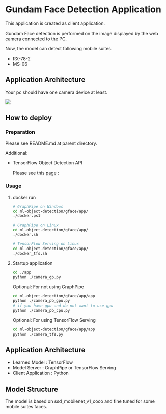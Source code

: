 # Gundam Face Detection Application

This application is created as client application.

Gundam Face detection is performed on the image displayed by the web camera connected to the PC.

Now, the model can detect following mobile suites.

- RX-78-2
- MS-06




## Application Architecture

Your pc should have one camera device at least.

<img class="aligncenter size-full" src="https://drive.google.com/uc?export=view&id=1h_0QSzAzVmrVb2KstaQmPc3ounfJYqUo">



## How to deploy

### Preparation

Please see README.md at parent directory.

Additional:

- TensorFlow Object Detection API

  Please see this [page](https://github.com/tensorflow/models/tree/master/research/object_detection) :


### Usage
1. docker run

   ```bash
   # GraphPipe on Windows
   cd ml-object-detection/gface/app/
   ./docker.ps1
   ```

   ```bash
   # GraphPipe on Linux
   cd ml-object-detection/gface/app/
   ./docker.sh
   ```

   ```bash
   # TensorFlow Serving on Linux
   cd ml-object-detection/gface/app/
   ./docker_tfs.sh
   ```

   

1. Startup application

   ```bash
   cd ./app
   python ./camera_gp.py
   ```

   

   Optional: For not using GraphPipe
   
   ```bash
   cd ml-object-detection/gface/app/app
   python ./camera_pb_gpu.py
   # if you have gpu and do not want to use gpu
   python ./camera_pb_cpu.py
   ```
   
   
   
   Optional: For using TensorFlow Serving
   
   ```bash
   cd ml-object-detection/gface/app/app
   python ./camera_tfs.py
   ```
   
   
## Application Architecture

- Learned Model : TensorFlow
- Model Server : GraphPipe or TensorFlow Serving
- Client Application : Python



## Model Structure

The model is based on ssd_mobilenet_v1_coco and fine tuned for some mobile suites faces.


